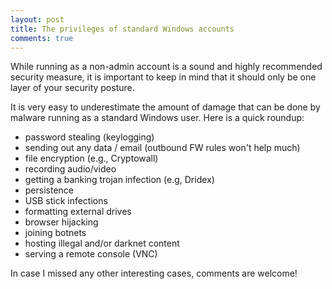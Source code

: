 ```yaml
---
layout: post
title: The privileges of standard Windows accounts
comments: true
---
```


While running as a non-admin account is a sound and highly recommended security measure,
it is important to keep in mind that it should only be one layer of your security posture. 

It is very easy to underestimate the amount of damage that can be done by malware running as a standard Windows user.
Here is a quick roundup:

  * password stealing (keylogging)
  * sending out any data / email (outbound FW rules won't help much)
  * file encryption (e.g., Cryptowall)
  * recording audio/video
  * getting a banking trojan infection (e.g, Dridex) 
  * persistence
  * USB stick infections  
  * formatting external drives 
  * browser hijacking 
  * joining botnets
  * hosting illegal and/or darknet content  
  * serving a remote console (VNC)

In case I missed any other interesting cases, comments are welcome!
